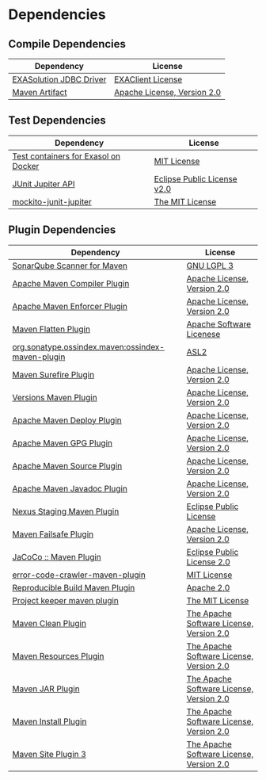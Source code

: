 <!-- @formatter:off -->
# Dependencies

## Compile Dependencies

| Dependency                   | License                          |
| ---------------------------- | -------------------------------- |
| [EXASolution JDBC Driver][0] | [EXAClient License][1]           |
| [Maven Artifact][2]          | [Apache License, Version 2.0][3] |

## Test Dependencies

| Dependency                                | License                          |
| ----------------------------------------- | -------------------------------- |
| [Test containers for Exasol on Docker][4] | [MIT License][5]                 |
| [JUnit Jupiter API][6]                    | [Eclipse Public License v2.0][7] |
| [mockito-junit-jupiter][8]                | [The MIT License][9]             |

## Plugin Dependencies

| Dependency                                              | License                                        |
| ------------------------------------------------------- | ---------------------------------------------- |
| [SonarQube Scanner for Maven][10]                       | [GNU LGPL 3][11]                               |
| [Apache Maven Compiler Plugin][12]                      | [Apache License, Version 2.0][3]               |
| [Apache Maven Enforcer Plugin][13]                      | [Apache License, Version 2.0][3]               |
| [Maven Flatten Plugin][14]                              | [Apache Software Licenese][3]                  |
| [org.sonatype.ossindex.maven:ossindex-maven-plugin][15] | [ASL2][16]                                     |
| [Maven Surefire Plugin][17]                             | [Apache License, Version 2.0][3]               |
| [Versions Maven Plugin][18]                             | [Apache License, Version 2.0][3]               |
| [Apache Maven Deploy Plugin][19]                        | [Apache License, Version 2.0][3]               |
| [Apache Maven GPG Plugin][20]                           | [Apache License, Version 2.0][3]               |
| [Apache Maven Source Plugin][21]                        | [Apache License, Version 2.0][3]               |
| [Apache Maven Javadoc Plugin][22]                       | [Apache License, Version 2.0][3]               |
| [Nexus Staging Maven Plugin][23]                        | [Eclipse Public License][24]                   |
| [Maven Failsafe Plugin][25]                             | [Apache License, Version 2.0][3]               |
| [JaCoCo :: Maven Plugin][26]                            | [Eclipse Public License 2.0][27]               |
| [error-code-crawler-maven-plugin][28]                   | [MIT License][29]                              |
| [Reproducible Build Maven Plugin][30]                   | [Apache 2.0][16]                               |
| [Project keeper maven plugin][31]                       | [The MIT License][32]                          |
| [Maven Clean Plugin][33]                                | [The Apache Software License, Version 2.0][16] |
| [Maven Resources Plugin][34]                            | [The Apache Software License, Version 2.0][16] |
| [Maven JAR Plugin][35]                                  | [The Apache Software License, Version 2.0][16] |
| [Maven Install Plugin][36]                              | [The Apache Software License, Version 2.0][16] |
| [Maven Site Plugin 3][37]                               | [The Apache Software License, Version 2.0][16] |

[0]: http://www.exasol.com
[1]: https://docs.exasol.com/connect_exasol/drivers/jdbc.htm
[2]: https://maven.apache.org/ref/3.8.7/maven-artifact/
[3]: https://www.apache.org/licenses/LICENSE-2.0.txt
[4]: https://github.com/exasol/exasol-testcontainers/
[5]: https://github.com/exasol/exasol-testcontainers/blob/main/LICENSE
[6]: https://junit.org/junit5/
[7]: https://www.eclipse.org/legal/epl-v20.html
[8]: https://github.com/mockito/mockito
[9]: https://github.com/mockito/mockito/blob/main/LICENSE
[10]: http://sonarsource.github.io/sonar-scanner-maven/
[11]: http://www.gnu.org/licenses/lgpl.txt
[12]: https://maven.apache.org/plugins/maven-compiler-plugin/
[13]: https://maven.apache.org/enforcer/maven-enforcer-plugin/
[14]: https://www.mojohaus.org/flatten-maven-plugin/
[15]: https://sonatype.github.io/ossindex-maven/maven-plugin/
[16]: http://www.apache.org/licenses/LICENSE-2.0.txt
[17]: https://maven.apache.org/surefire/maven-surefire-plugin/
[18]: https://www.mojohaus.org/versions-maven-plugin/
[19]: https://maven.apache.org/plugins/maven-deploy-plugin/
[20]: https://maven.apache.org/plugins/maven-gpg-plugin/
[21]: https://maven.apache.org/plugins/maven-source-plugin/
[22]: https://maven.apache.org/plugins/maven-javadoc-plugin/
[23]: http://www.sonatype.com/public-parent/nexus-maven-plugins/nexus-staging/nexus-staging-maven-plugin/
[24]: http://www.eclipse.org/legal/epl-v10.html
[25]: https://maven.apache.org/surefire/maven-failsafe-plugin/
[26]: https://www.jacoco.org/jacoco/trunk/doc/maven.html
[27]: https://www.eclipse.org/legal/epl-2.0/
[28]: https://github.com/exasol/error-code-crawler-maven-plugin/
[29]: https://github.com/exasol/error-code-crawler-maven-plugin/blob/main/LICENSE
[30]: http://zlika.github.io/reproducible-build-maven-plugin
[31]: https://github.com/exasol/project-keeper/
[32]: https://github.com/exasol/project-keeper/blob/main/LICENSE
[33]: http://maven.apache.org/plugins/maven-clean-plugin/
[34]: http://maven.apache.org/plugins/maven-resources-plugin/
[35]: http://maven.apache.org/plugins/maven-jar-plugin/
[36]: http://maven.apache.org/plugins/maven-install-plugin/
[37]: http://maven.apache.org/plugins/maven-site-plugin/
